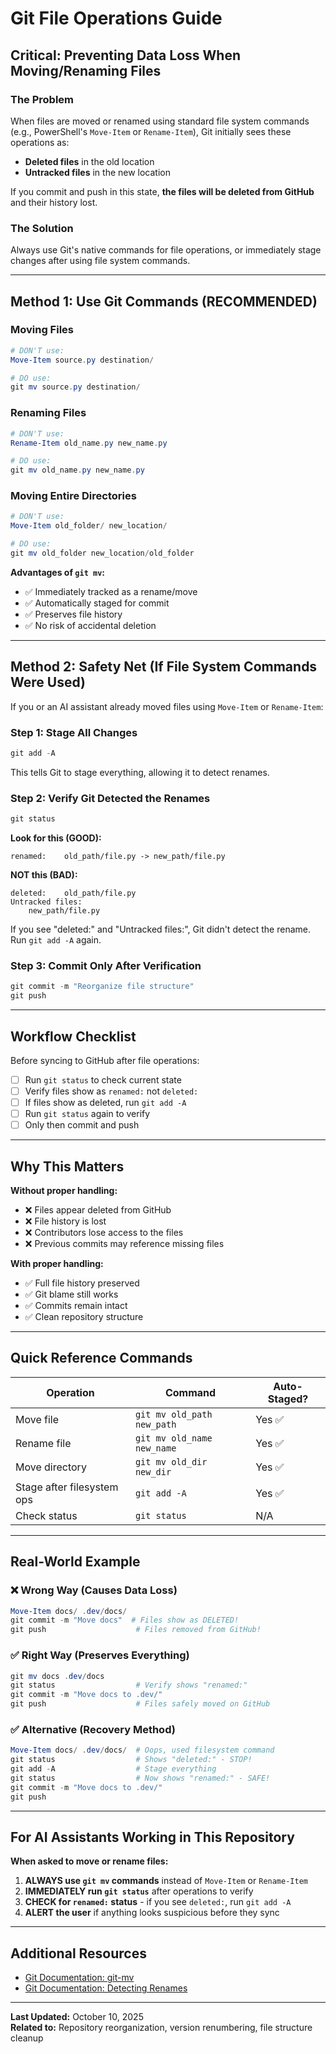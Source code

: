# Git File Operations Guide

## Critical: Preventing Data Loss When Moving/Renaming Files

### The Problem

When files are moved or renamed using standard file system commands (e.g., PowerShell's `Move-Item` or `Rename-Item`), Git initially sees these operations as:
- **Deleted files** in the old location
- **Untracked files** in the new location

If you commit and push in this state, **the files will be deleted from GitHub** and their history lost.

### The Solution

Always use Git's native commands for file operations, or immediately stage changes after using file system commands.

---

## Method 1: Use Git Commands (RECOMMENDED)

### Moving Files

```powershell
# DON'T use:
Move-Item source.py destination/

# DO use:
git mv source.py destination/
```

### Renaming Files

```powershell
# DON'T use:
Rename-Item old_name.py new_name.py

# DO use:
git mv old_name.py new_name.py
```

### Moving Entire Directories

```powershell
# DON'T use:
Move-Item old_folder/ new_location/

# DO use:
git mv old_folder new_location/old_folder
```

**Advantages of `git mv`:**
- ✅ Immediately tracked as a rename/move
- ✅ Automatically staged for commit
- ✅ Preserves file history
- ✅ No risk of accidental deletion

---

## Method 2: Safety Net (If File System Commands Were Used)

If you or an AI assistant already moved files using `Move-Item` or `Rename-Item`:

### Step 1: Stage All Changes
```powershell
git add -A
```

This tells Git to stage everything, allowing it to detect renames.

### Step 2: Verify Git Detected the Renames
```powershell
git status
```

**Look for this (GOOD):**
```
renamed:    old_path/file.py -> new_path/file.py
```

**NOT this (BAD):**
```
deleted:    old_path/file.py
Untracked files:
    new_path/file.py
```

If you see "deleted:" and "Untracked files:", Git didn't detect the rename. Run `git add -A` again.

### Step 3: Commit Only After Verification
```powershell
git commit -m "Reorganize file structure"
git push
```

---

## Workflow Checklist

Before syncing to GitHub after file operations:

- [ ] Run `git status` to check current state
- [ ] Verify files show as `renamed:` not `deleted:`
- [ ] If files show as deleted, run `git add -A`
- [ ] Run `git status` again to verify
- [ ] Only then commit and push

---

## Why This Matters

**Without proper handling:**
- ❌ Files appear deleted from GitHub
- ❌ File history is lost
- ❌ Contributors lose access to the files
- ❌ Previous commits may reference missing files

**With proper handling:**
- ✅ Full file history preserved
- ✅ Git blame still works
- ✅ Commits remain intact
- ✅ Clean repository structure

---

## Quick Reference Commands

| Operation | Command | Auto-Staged? |
|-----------|---------|--------------|
| Move file | `git mv old_path new_path` | Yes ✅ |
| Rename file | `git mv old_name new_name` | Yes ✅ |
| Move directory | `git mv old_dir new_dir` | Yes ✅ |
| Stage after filesystem ops | `git add -A` | Yes ✅ |
| Check status | `git status` | N/A |

---

## Real-World Example

### ❌ Wrong Way (Causes Data Loss)
```powershell
Move-Item docs/ .dev/docs/
git commit -m "Move docs"  # Files show as DELETED!
git push                    # Files removed from GitHub!
```

### ✅ Right Way (Preserves Everything)
```powershell
git mv docs .dev/docs
git status                  # Verify shows "renamed:"
git commit -m "Move docs to .dev/"
git push                    # Files safely moved on GitHub
```

### ✅ Alternative (Recovery Method)
```powershell
Move-Item docs/ .dev/docs/  # Oops, used filesystem command
git status                  # Shows "deleted:" - STOP!
git add -A                  # Stage everything
git status                  # Now shows "renamed:" - SAFE!
git commit -m "Move docs to .dev/"
git push
```

---

## For AI Assistants Working in This Repository

**When asked to move or rename files:**

1. **ALWAYS use `git mv` commands** instead of `Move-Item` or `Rename-Item`
2. **IMMEDIATELY run `git status`** after operations to verify
3. **CHECK for `renamed:` status** - if you see `deleted:`, run `git add -A`
4. **ALERT the user** if anything looks suspicious before they sync

---

## Additional Resources

- [Git Documentation: git-mv](https://git-scm.com/docs/git-mv)
- [Git Documentation: Detecting Renames](https://git-scm.com/docs/git-diff#Documentation/git-diff.txt--M)

---

**Last Updated:** October 10, 2025  
**Related to:** Repository reorganization, version renumbering, file structure cleanup
